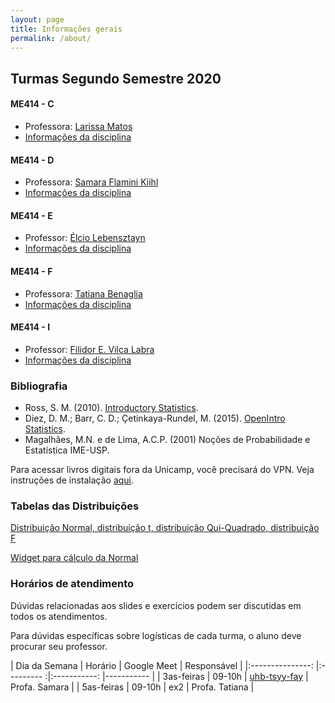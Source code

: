 ```yaml
---
layout: page
title: Informações gerais
permalink: /about/
---
```



## Turmas Segundo Semestre 2020


#### ME414 - C

* Professora: [Larissa Matos](https://larissamatos.github.io/)
* [Informações da disciplina]()


#### ME414 - D

* Professora: [Samara Flamini Kiihl](http://www.ime.unicamp.br/~samara/)
* [Informações da disciplina]()


#### ME414 - E

* Professor: [Élcio Lebensztayn](http://www.ime.unicamp.br/~lebensztayn/)
* [Informações da disciplina]()


#### ME414 - F

* Professora: [Tatiana Benaglia](http://www.ime.unicamp.br/~tatiana/)
* [Informações da disciplina](http://www.ggte.unicamp.br/eam/enrol/index.php?id=13791)



#### ME414 - I

* Professor: [Filidor E. Vilca Labra](http://www.ime.unicamp.br/~fily/)
* [Informações da disciplina](http://www.ggte.unicamp.br/eam/enrol/index.php?id=14475)



### Bibliografia

* Ross, S. M. (2010). [Introductory Statistics](http://www.sciencedirect.com/science/book/9780123743886).
* Diez, D. M.; Barr, C. D.; Çetinkaya-Rundel, M. (2015). [OpenIntro Statistics](https://leanpub.com/openintro-statistics).
* Magalhães, M.N. e de Lima, A.C.P. (2001) Noções de Probabilidade e Estatística IME-USP.

Para acessar livros digitais fora da Unicamp, você precisará do VPN. Veja instruções de instalação [aqui](http://www.ccuec.unicamp.br/ccuec/acesso_remoto_vpn).

### Tabelas das Distribuições

[Distribuição Normal, distribuição t, distribuição Qui-Quadrado, distribuição F](Tabelas-impressao.pdf)

[Widget para cálculo da Normal](https://www.wolframalpha.com/widgets/gallery/view.jsp?id=9bd010a31f27d2500aede72eb5852af2)

### Horários de atendimento

Dúvidas relacionadas aos slides e exercícios podem ser discutidas em todos os atendimentos.

Para dúvidas específicas sobre logísticas de cada turma, o aluno deve procurar seu professor.

| Dia da Semana 	| Horário 	| Google Meet      	| Responsável   	|
|:---------------:	|:---------	:|:-----------:	|-----------	|
| 3as-feiras    	| 09-10h  	| [uhb-tsyy-fay](https://meet.google.com/uhb-tsyy-fay)  	| Profa. Samara |
| 5as-feiras    	| 09-10h  	| ex2  	| Profa. Tatiana   |
